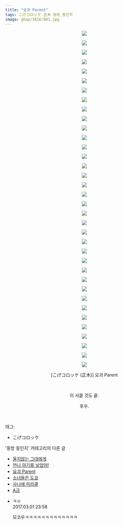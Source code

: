 ```yaml
---
title: "요괴 Parent"
tags: こげコロッケ 正木 동방_동인지
image: ghap/1816/001.jpg
---
```

<div class="article">
<p style="text-align: center; clear: none; float: none;"><img src="{{ site.nasurl }}/ghap/1816/001.jpg"/></p>
<p style="text-align: center; clear: none; float: none;"><img src="{{ site.nasurl }}/ghap/1816/002.jpg"/></p>
<p style="text-align: center; clear: none; float: none;"><img src="{{ site.nasurl }}/ghap/1816/003.jpg"/></p>
<p style="text-align: center; clear: none; float: none;"><img src="{{ site.nasurl }}/ghap/1816/004.jpg"/></p>
<p style="text-align: center; clear: none; float: none;"><img src="{{ site.nasurl }}/ghap/1816/005.jpg"/></p>
<p style="text-align: center; clear: none; float: none;"><img src="{{ site.nasurl }}/ghap/1816/006.jpg"/></p>
<p style="text-align: center; clear: none; float: none;"><img src="{{ site.nasurl }}/ghap/1816/007.jpg"/></p>
<p style="text-align: center; clear: none; float: none;"><img src="{{ site.nasurl }}/ghap/1816/008.jpg"/></p>
<p style="text-align: center; clear: none; float: none;"><img src="{{ site.nasurl }}/ghap/1816/009.jpg"/></p>
<p style="text-align: center; clear: none; float: none;"><img src="{{ site.nasurl }}/ghap/1816/010.jpg"/></p>
<p style="text-align: center; clear: none; float: none;"><img src="{{ site.nasurl }}/ghap/1816/011.jpg"/></p>
<p style="text-align: center; clear: none; float: none;"><img src="{{ site.nasurl }}/ghap/1816/012.jpg"/></p>
<p style="text-align: center; clear: none; float: none;"><img src="{{ site.nasurl }}/ghap/1816/013.jpg"/></p>
<p style="text-align: center; clear: none; float: none;"><img src="{{ site.nasurl }}/ghap/1816/014.jpg"/></p>
<p style="text-align: center; clear: none; float: none;"><img src="{{ site.nasurl }}/ghap/1816/015.jpg"/></p>
<p style="text-align: center; clear: none; float: none;"><img src="{{ site.nasurl }}/ghap/1816/016.jpg"/></p>
<p style="text-align: center; clear: none; float: none;"><img src="{{ site.nasurl }}/ghap/1816/017.jpg"/></p>
<p style="text-align: center; clear: none; float: none;"><img src="{{ site.nasurl }}/ghap/1816/018.jpg"/></p>
<p style="text-align: center; clear: none; float: none;"><img src="{{ site.nasurl }}/ghap/1816/019.jpg"/></p>
<p style="text-align: center; clear: none; float: none;"><img src="{{ site.nasurl }}/ghap/1816/020.jpg"/></p>
<p style="text-align: center; clear: none; float: none;"><img src="{{ site.nasurl }}/ghap/1816/021.jpg"/></p>
<p style="text-align: center; clear: none; float: none;"><img src="{{ site.nasurl }}/ghap/1816/022.jpg"/></p>
<p style="text-align: center; clear: none; float: none;"><img src="{{ site.nasurl }}/ghap/1816/023.jpg"/></p>
<p style="text-align: center; clear: none; float: none;"><img src="{{ site.nasurl }}/ghap/1816/024.jpg"/></p>
<p style="text-align: center; clear: none; float: none;"><img src="{{ site.nasurl }}/ghap/1816/025.jpg"/></p>
<p style="text-align: center; clear: none; float: none;"><img src="{{ site.nasurl }}/ghap/1816/026.jpg"/></p>
<p style="text-align: center; clear: none; float: none;"><img src="{{ site.nasurl }}/ghap/1816/027.jpg"/></p>
<p style="text-align: center; clear: none; float: none;"><img src="{{ site.nasurl }}/ghap/1816/028.jpg"/></p>
<p style="text-align: center; clear: none; float: none;"><img src="{{ site.nasurl }}/ghap/1816/029.jpg"/></p>
<p style="text-align: center; clear: none; float: none;"><img src="{{ site.nasurl }}/ghap/1816/030.jpg"/></p>
<p style="text-align: center; clear: none; float: none;"><img src="{{ site.nasurl }}/ghap/1816/031.jpg"/></p>
<p style="text-align: center; clear: none; float: none;"><img src="{{ site.nasurl }}/ghap/1816/032.jpg"/></p>
<p style="text-align: center; clear: none; float: none;"><img src="{{ site.nasurl }}/ghap/1816/033.jpg"/></p>
<p style="text-align: center; clear: none; float: none;"><img src="{{ site.nasurl }}/ghap/1816/034.jpg"/></p>
<p style="text-align: center; clear: none; float: none;"><img src="{{ site.nasurl }}/ghap/1816/035.jpg"/></p>
<p style="text-align: center; clear: none; float: none;"><img src="{{ site.nasurl }}/ghap/1816/036.jpg"/></p>
<p style="text-align: center; clear: none; float: none;">[こげコロッケ (正木)] 요괴 Parent</p>
<p style="text-align: center; clear: none; float: none;"><br/></p>
<p style="text-align: center; clear: none; float: none;">이 서클 것도 끝.</p>
<p style="text-align: center; clear: none; float: none;">후우.</p>
<p><br/></p>
</div><div class="tagTrail">
<p>태그: </p>
<ul>
<li>こげコロッケ</li>
</ul>
</div><div class="another">
<p>'동방 동인지' 카테고리의 다른 글</p>
<ul>
<li><a href="/2016-08-25-ghap_1818">울지않는 그대에게</a></li>
<li><a href="/2016-08-25-ghap_1817">언니 아기를 낳았어!</a></li>
<li><a href="/2016-08-25-ghap_1816">요괴 Parent</a></li>
<li><a href="/2016-08-25-ghap_1815">소녀들은 도쿄</a></li>
<li><a href="/2016-08-25-ghap_1814">사나에 미라클</a></li>
<li><a href="/2016-08-25-ghap_1813">A금</a></li>
</ul>
</div><div class="cb_module cb_fluid">
<div class="cb_wrt cb_profile">
<div class="comment">
<ul>
<li class="cb_thumb_off" id="comment14928786">
<div class="cb_comment_area">
<div class="cb_info_area">
<div class="cb_section">
<span class="cb_nick_name">ㅋㅇ</span>
</div>
<div class="cb_section">
<span class="cb_date">2017.03.01 23:58 </span>
</div>
</div>
<div class="cb_dsc_comment">
<p class="cb_dsc">
											모코우ㅋㅋㅋㅋㅋㅋㅋㅋㅋㅋㅋㅋㅋ
										</p>
</div>
</div></li>
</ul>
</div>
</div><!-- commentList close -->
</div>